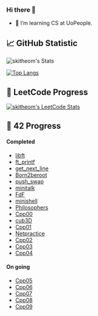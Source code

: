 ### Hi there 🐻

- 🌱 I’m learning CS at UoPeople.

## 📈 GitHub Statistic
![skitheom's Stats](https://github-readme-stats.vercel.app/api?username=skitheom&theme=tokyonight&show_icons=true&hide_border=true&count_private=true)

[![Top Langs](https://github-readme-stats.vercel.app/api/top-langs/?username=skitheom&size_weight=1&count_weight=5)](https://github.com/anuraghazra/github-readme-stats)

## 🚀 LeetCode Progress
[![skitheom's LeetCode Stats](https://leetcard.jacoblin.cool/skith?theme=unicorn&font=ABeeZee&ext=heatmap)](https://github.com/skitheom/leetcode)

## 💫 42 Progress
#### Completed
- [libft](https://github.com/skitheom/libft)
- [ft_printf](https://github.com/skitheom/ft_printf)
- [get_next_line](https://github.com/skitheom/get_next_line)
- [Born2beroot](https://github.com/skitheom/born2beroot)
- [push_swap](https://github.com/skitheom/push_swap)
- [minitalk](https://github.com/skitheom/minitalk)
- [FdF](https://github.com/skitheom/FdF)
- [minishell](https://github.com/kose-yusuke/minishell)
- [Philosophers](https://github.com/skitheom/Philosophers)
- [Cpp00](https://github.com/skitheom/Cpp00)
- [cub3D](https://github.com/kose-yusuke/Cub3D)
- [Cpp01](https://github.com/skitheom/Cpp01)
- [Netpractice](https://github.com/skitheom/Netpractice)
- [Cpp02](https://github.com/skitheom/Cpp02)
- [Cpp03](https://github.com/skitheom/Cpp03)
- [Cpp04](https://github.com/skitheom/Cpp04)
#### On going
- [Cpp05](https://github.com/skitheom/Cpp05)
- [Cpp06](https://github.com/skitheom/Cpp06)
- [Cpp07](https://github.com/skitheom/Cpp07)
- [Cpp08](https://github.com/skitheom/Cpp08)
- [Cpp09](https://github.com/skitheom/Cpp09)
